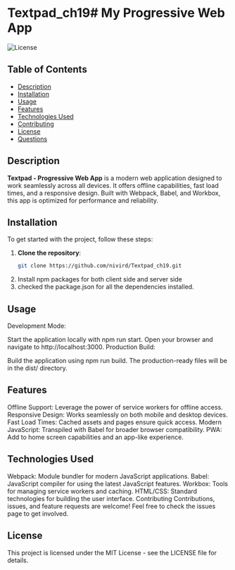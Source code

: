 # Textpad_ch19# My Progressive Web App

![License](https://img.shields.io/badge/license-MIT-green.svg)

## Table of Contents
- [Description](#description)
- [Installation](#installation)
- [Usage](#usage)
- [Features](#features)
- [Technologies Used](#technologies-used)
- [Contributing](#contributing)
- [License](#license)
- [Questions](#questions)

## Description
**Textpad - Progressive Web App** is a modern web application designed to work seamlessly across all devices. It offers offline capabilities, fast load times, and a responsive design. Built with Webpack, Babel, and Workbox, this app is optimized for performance and reliability.

## Installation
To get started with the project, follow these steps:

1. **Clone the repository**:
   ```bash
   git clone https://github.com/nivird/Textpad_ch19.git
2. Install npm packages for both client side and server side
3. checked the package.json for all the dependencies installed.
## Usage
Development Mode:

Start the application locally with npm run start.
Open your browser and navigate to http://localhost:3000.
Production Build:

Build the application using npm run build.
The production-ready files will be in the dist/ directory.

## Features
Offline Support: Leverage the power of service workers for offline access.
Responsive Design: Works seamlessly on both mobile and desktop devices.
Fast Load Times: Cached assets and pages ensure quick access.
Modern JavaScript: Transpiled with Babel for broader browser compatibility.
PWA: Add to home screen capabilities and an app-like experience.

## Technologies Used

Webpack: Module bundler for modern JavaScript applications.
Babel: JavaScript compiler for using the latest JavaScript features.
Workbox: Tools for managing service workers and caching.
HTML/CSS: Standard technologies for building the user interface.
Contributing
Contributions, issues, and feature requests are welcome! Feel free to check the issues page to get involved.

## License
This project is licensed under the MIT License - see the LICENSE file for details.
